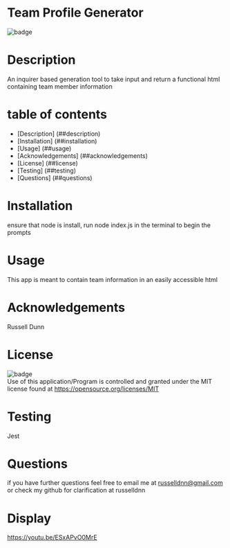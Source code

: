 
  
  # Team Profile Generator

  ![badge](https://img.shields.io/badge/license-MIT-important)

  # Description

  An inquirer based generation tool to take input and return a functional html containing team member information

  # table of contents

  - [Description] (##description)
  - [Installation] (##installation)
  - [Usage] (##usage)
  - [Acknowledgements] (##acknowledgements)
  - [License] (##license)
  - [Testing] (##testing)
  - [Questions] (##questions)

  # Installation
  ensure that node is install, run node index.js in the terminal to begin the prompts

  # Usage
  This app is meant to contain team information in an easily accessible html

  # Acknowledgements
  Russell Dunn

  # License
  ![badge](https://img.shields.io/badge/license-MIT-important)
  <br>
  Use of this application/Program is controlled and granted under the MIT license found at <https://opensource.org/licenses/MIT>

  # Testing
  Jest

  # Questions
  if you have further questions feel free to email me at russelldnn@gmail.com or check my github for clarification at russelldnn
  
  # Display
  https://youtu.be/ESxAPvO0MrE




